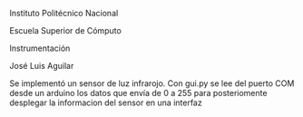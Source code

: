 Instituto Politécnico Nacional

Escuela Superior de Cómputo

Instrumentación

José Luis Aguilar


Se implementó un sensor de luz infrarojo. Con gui.py se lee del puerto COM desde un arduino los datos que envía de 0 a 255 para posteriomente desplegar la informacion del sensor en una interfaz